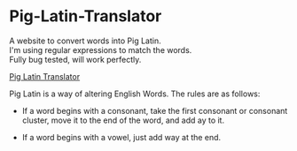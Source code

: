 # Pig-Latin-Translator

A website to convert words into Pig Latin. <br>
I'm using regular expressions to match the words. <br>
Fully bug tested, will work perfectly.

<a href="https://pig-latin-translator.pages.dev/">Pig Latin Translator</a>

Pig Latin is a way of altering English Words. The rules are as follows:

- If a word begins with a consonant, take the first consonant or consonant cluster, move it to the end of the word, and add ay to it.

- If a word begins with a vowel, just add way at the end.
